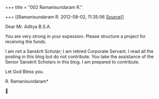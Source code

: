 +++
title = "002 Ramanisundaram R."

+++
[[Ramanisundaram R.	2012-08-02, 11:35:06 [Source](https://groups.google.com/g/bvparishat/c/lERFrJXLxdk)]]



Dear Mr. Aditya B.S.A.



You are very strong in your expession. Please structure a project for receiving the funds.



I am not a Sanskrit Scholar; I am retired Corporate Servant. I read all the posting in this blog but do not contribute. You take the assistance of the Senior Sanskrit Scholars in this blog. I am prepared to contribute.



Let God Bless you.



R. Ramanisundaram\*  
  



